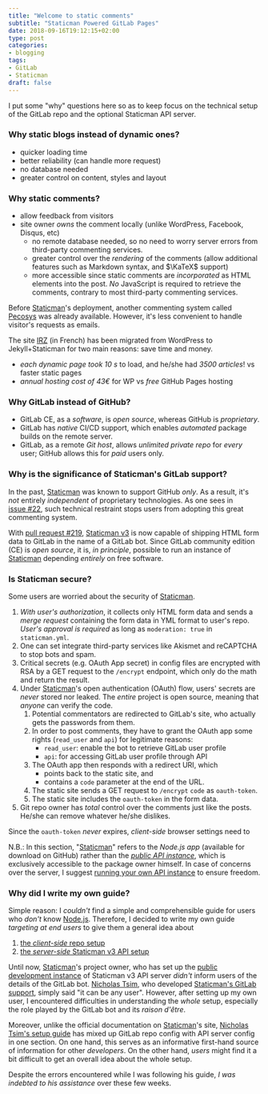 ```yaml
---
title: "Welcome to static comments"
subtitle: "Staticman Powered GitLab Pages"
date: 2018-09-16T19:12:15+02:00
type: post
categories:
- blogging
tags:
- GitLab
- Staticman
draft: false
---
```


I put some "why" questions here so as to keep focus on the technical setup of
the GitLab repo and the optional Staticman API server.

### Why static blogs instead of dynamic ones?

- quicker loading time
- better reliability (can handle more request)
- no database needed
- greater control on content, styles and layout

### Why static comments?

- allow feedback from visitors
- site owner _owns_ the comment locally (unlike WordPress, Facebook, Disqus, etc)
    + no remote database needed, so no need to worry server errors from
    third-party commenting services.
    + greater control over the _rendering_ of the comments (allow additional
    features such as Markdown syntax, and $\KaTeX$  support)
    + more accessible since static comments are _incorporated_ as HTML elements
    into the post.  _No_ JavaScript is required to retrieve the comments,
    contrary to most third-party commenting services.

Before [Staticman]'s deployment, another commenting system called [Pecosys] was
already available.  However, it's less convenient to handle visitor's requests
as emails.

The site [IRZ][IRZ] (in French) has been migrated from WordPress to
Jekyll+Staticman for two main reasons: save time and money.

- _each dynamic page took 10&nbsp;s_ to load, and he/she had
_3500&nbsp;articles_! vs faster static pages
- _annual hosting cost of 43€_ for WP vs _free_ GitHub Pages hosting

### Why GitLab instead of GitHub?

- GitLab CE, as a _software_, is _open source_, whereas GitHub is _proprietary_.
- GitLab has _native_ CI/CD support, which enables _automated_ package builds on
the remote server.
- GitLab, as a remote _Git host_, allows _unlimited private repo_ for _every_
user; GitHub allows this for _paid_ users only.

### Why is the significance of Staticman's GitLab support?

In the past, [Staticman] was known to support GitHub _only_.  As a result, it's
_not_ entirely _independent_ of proprietary technologies.  As one sees in
[issue&nbsp;#22][issue22], such technical restraint stops users from adopting
this great commenting system.

With [pull request #219][pr219], [Staticman&nbsp;v3][staticman3] is now capable
of shipping HTML form data to GitLab in the name of a GitLab bot.  Since GitLab
community edition (CE) is _open source_, it is, _in principle_, possible to run
an instance of [Staticman] depending _entirely_ on free software.

### Is Staticman secure?

Some users are worried about the security of [Staticman].

1. _With user's authorization_, it collects only HTML form data and sends a
_merge request_ containing the form data in YML format to user's repo.  _User's
approval is required_ as long as `moderation: true` in `staticman.yml`.
2. One can set integrate third-party services like Akismet and reCAPTCHA to stop
bots and spam.
3. Critical secrets (e.g. OAuth App secret) in config files are encrypted with
RSA by a GET request to the `/encrypt` endpoint, which only do the math and
return the result.
4. Under [Staticman]'s open authentication (OAuth) flow, users' secrets are
_never_ stored nor leaked.  The _entire_ project is open source, meaning that
_anyone_ can verify the code.
    1. Potential commentators are redirected to GitLab's site, who actually gets
    the passwords from them.
    2. In order to post comments, they have to grant the OAuth app some rights
    (`read_user` and `api`) for legitimate reasons:
        - `read_user`: enable the bot to retrieve GitLab user profile
        - `api`: for accessing GitLab user profile through API
    3. The OAuth app then responds with a redirect URI, which
        - points back to the static site, and
        - contains a `code` parameter at the end of the URL.
    4. The static site sends a GET request to `/encrypt` `code` as `oauth-token`.
    5. The static site includes the `oauth-token` in the form data.
5. Git repo owner has _total_ control over the comments just like the posts.
He/she can remove whatever he/she dislikes.

Since the `oauth-token` _never_ expires, _client-side_ browser settings need to 

N.B.: In this section, "[Staticman]" refers to the _Node.js app_ (available for
download on GitHub) rather than the [_public API instance_][api], which is
exclusively accessible to the package owner himself.  In case of concerns over
the server, I suggest [running your own API instance](../2) to ensure 
freedom.

### Why did I write my own guide?

Simple reason: I _couldn't_ find a simple and comprehensible guide for users who
_don't_ know [Node.js][nodejs].  Therefore, I decided to write my own guide
_targeting at end users_ to give them a general idea about

1. [the _client-side_ repo setup](../1)
2. [the _server-side_ Staticman&nbsp;v3 API setup](../2)

<i class="fas fa-info-circle fa-fw" aria-hidden></i> Until now, [Staticman]'s
project owner, who has set up the [public development instance][staticman3] of
Staticman&nbsp;v3 API server _didn't_ inform users of the details of the GitLab
bot.  [Nicholas Tsim][ntsim], who developed [Staticman's GitLab support][pr219],
simply said "it can be any user".  However, after setting up my own user, I
encountered difficulties in understanding the _whole_ setup, especially the role
played by the GitLab bot and its _raison d'être_.

Moreover, unlike the official documentation on [Staticman]'s site,
[Nicholas Tsim's setup guide][dev_setup] has mixed up GitLab repo config with
API server config in one section.  On one hand, this serves as an informative
first-hand source of information for other _developers_.  On the other hand,
_users_ might find it a bit difficult to get an overall idea about the whole
setup.

Despite the errors encountered while I was following his guide, _I was indebted
to his assistance_ over these few weeks.

[nodejs]: https://nodejs.org/
[Staticman]: https://staticman.net/
[staticman3]: https://dev.staticman.net/
[ntsim]: https://github.com/ntsim
[pr219]: https://github.com/eduardoboucas/staticman/pull/219
[issue22]: https://github.com/eduardoboucas/staticman/issues/22
[dev_setup]: https://github.com/eduardoboucas/staticman/pull/219#issuecomment-417857360
[Pecosys]: https://blogduyax.madyanne.fr/2017/un-blog-plus-statique/
[IRZ]: https://irz.fr/wordpress-jekyll
[api]: https://api.staticman.net
